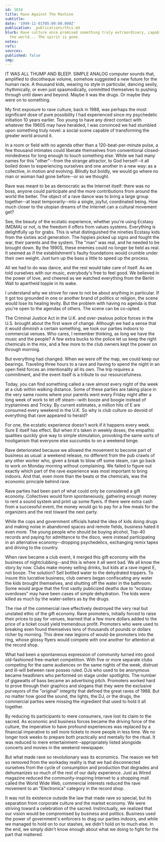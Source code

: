```yaml
---
id: 1034
title: Rave Against The Machine
subtitle: 
date: '1999-11-01T05:00:00.000Z'
publication: _publications/this.md
blurb: Rave culture once promised something truly extraordinary, capable of transforming
  the world... The spirit is gone.
notes: 
refs: 
sources: 
published: false
img: 
---
```

IT WAS ALL THUMP AND BLEEP. SIMPLE ANALOG computer sounds that, amplified to discotheque volume, somehow suggested a new future for the human race. A thousand kids, wearing no style in particular, dancing sexily, rhythmically, or even just spasmodically, committed themselves to pushing through until dawn and beyond. Maybe it was the drugs. Or maybe they were on to something.

My first exposure to rave culture, back in 1988, was perhaps the most significant dose of pure possibility I had experienced since my psychedelic initiation 10 years earlier. Too young to have any direct contact with whatever the 1960S may have heralded, I was convinced we had stumbled upon something truly novel: a social scene capable of transforming the greater world around it.

In a room or field with no agenda other than a 120-beat-per-minute pulse, a few thousand intimates could liberate themselves from conventional closed-mindedness for long enough to touch something else. While we had many names for this "other"--from the strange attractor, to God herself--it all boiled down to experiencing ourselves and one another in a new way: as a collective, in motion and evolving. Blindly but boldly, we would go where no man or woman had gone before--or so we thought.

Rave was meant to be as democratic as the Internet itself: there was no boss, anyone could participate and the more contributions from around the world the better. The object of a rave dance was to bring a large group together--at least temporarily--into a single, joyful, coordinated being. How much closer to the utopian dreams of the Internet can a cultural movement get?

See, the beauty of the ecstatic experience, whether you're using Ecstasy (MDMA) or not, is the freedom it offers from values systems. Everything is delightfully up for grabs. This is what distinguished the nineties Ecstasy kids from the sixties acid generation. The hippies picked up signs and fought the war, their parents and the system. The "man" was real, and he needed to be brought down. By the 1990S, these enemies could no longer be held as real. It seemed as if the establishment's faulty foundations would crumble under their own weight. Just turn up the bass a little to speed up the process.

All we had to do was dance, and the rest would take care of itself. As we told ourselves with our music, everybody's free to feel good. We believed in the power of love, and cheered as we watched everything from the Berlin Wall to apartheid topple in its wake.

I understand why we strove for rave to not be about anything in particular. If it got too grounded in one or another brand of politics or religion, the scene would lose its healing levity. But the problem with having no agenda is that you're open to the agendas of others. The scene can be co-opted.

The Criminal Justice Act in the U.K. and over-zealous police forces in the U.S. brought about the first wave of change. Although we had a sense that it would diminish a certain something, we took our parties indoors to commercial venues. Who cares, I remember thinking, as long we have the music and the people? A few extra bucks to the police let us keep the right chemicals in the mix, and a few more to the club owners kept the power on through morning.

But everything had changed. When we were off the map, we could keep our bearings. Traveling three hours to a rave and having to spend the night in an open field forces an intentionality all its own. The trip requires a commitment, and the event itself is a tribute to our resourcefulness.

Today, you can find something called a rave almost every night of the week at a club within walking distance. Some of these parties are taking place in the very same rooms where your parents went every Friday night after a long week of work to let off steam--with booze and boogie instead of tryptamines and Tricky. By current estimates, a million hits of E are consumed every weekend in the U.K. So why is club culture so devoid of everything that rave appeared to herald?

For one, the ecstatic experience doesn't work if it happens every week. Sure E itself has effect. But when it's taken in weekly doses, the empathic qualities quickly give way to simple stimulation, provoking the same sorts of hooliganism that everyone else succumbs to on a weekend binge.

Rave deteriorated because we allowed the movement to become part of business as usual: a weekend release, no different from the pub crawls of any other worker who, given a break to blow off some steam, can go back to work on Monday morning without complaining. We failed to figure out exactly which part of the rave experience was most important to bring indoors. And that, even more than the beats or the chemicals, was the economic principle behind rave.

Rave parties had been part of what could only be considered a gift economy. Collectives would form spontaneously, gathering enough money to rent a sound system and print up some flyers. If there were extra cash from a successful event, the money would go to pay for a few meals for the organizers and the rest toward the next party.

While the cops and government officials hated the idea of kids doing drugs and making noise in abandoned spaces and remote fields, business hated it even more. The young people who should be buying alcohol, Top-40 records and paying for admittance to the disco, were instead participating in an alternative economy--dropping psychedelics, exchanging remix tapes and driving to the country.

When rave became a club event, it merged this gift economy with the business of nightclubbing--and this is where it all went bad. We all know the story by now. Clubs make money selling drinks, but kids at a rave ingest E, not booze. The solution? Sell bottled water to the dehydrated trippers. To insure this lucrative business, club owners began confiscating any water the kids brought themselves, and shutting off the water in the bathroom. Some would argue that the first vastly publicized deaths due to "ecstasy overdoses" may have been cases of simple dehydration. The kids were killed as much by the water-sellers as by the drugs.

The rise of the commercial rave effectively destroyed the very real but unstated ethic of the gift economy. Rave promoters, initially forced to raise their prices to pay for venues, learned that a few more dollars added to the price of a ticket could yield tremendous profit. Promoters who were used to breaking even found themselves tens of thousands of pounds or dollars richer by morning. This drew new legions of would-be promoters into the ring, whose glossy flyers would compete with one another for attention at the record shop.

What had been a spontaneous expression of community turned into good old-fashioned free-market competition. With five or more separate clubs competing for the same audiences on the same nights of the week, distrust and ill-will between rave posses ruled. DJs who used to be anonymous became headliners who performed on stage under spotlights. The number of gigawatts of bass became an advertising pitch. Promoters worked hard to prove through their graphics and slogans that they were the exclusive purveyors of the "original" integrity that defined the great raves of 1988. But no matter how good the sound, the lights, the DJ, or the drugs, the commercial parties were missing the ingredient that used to hold it all together.

By reducing its participants to mere consumers, rave lost its claim to the sacred. As economic and business forces became the driving force of the culture, the imperative to have profound experiences was replaced by a financial imperative to sell more tickets to more people in less time. We no longer took weeks to prepare both practically and mentally for the ritual. It was reduced to mere entertainment--appropriately listed alongside concerts and movies in the weekend newspaper.

But what made rave so revolutionary was its economics. The reason we felt so removed from the workaday reality is that we had disconnected ourselves from the cycle of consumption and production that degrades and dehumanizes so much of the rest of our daily experience. Just as Wired magazine reduced the community-inspiring Internet to a shopping mall called the World Wide Web, commercial interests reduced the rave movement to an "Electronica" category in the record shop.

It was not its existence outside the law that made rave so special, but its separation from corporate culture and the market economy. We were striving toward a celebration of the sacred. Instinctually, we realized that our vision would be compromised by business and politics. Business used the power of government's enforcers to drag our parties indoors, and while we managed to hold on to our stashes, we didn't hold on to much else. In the end, we simply didn't know enough about what we doing to fight for the part that mattered.
